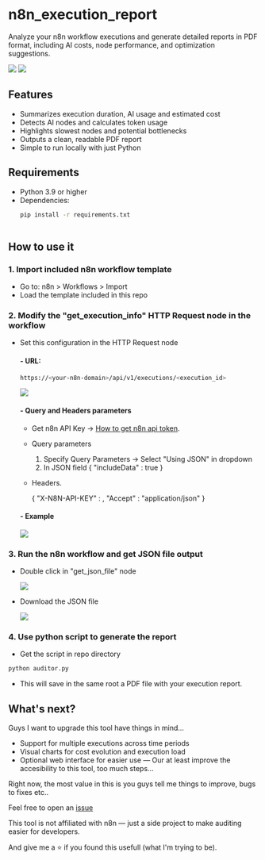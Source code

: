 # n8n_execution_report
Analyze your n8n workflow executions and generate detailed reports in PDF format, including AI costs, node performance, and optimization suggestions.

![](./assets/example_pdf_1.PNG)
![](./assets/example_pdf_2.PNG)
## Features
- Summarizes execution duration, AI usage and estimated cost
- Detects AI nodes and calculates token usage
- Highlights slowest nodes and potential bottlenecks
- Outputs a clean, readable PDF report
- Simple to run locally with just Python

## Requirements
- Python 3.9 or higher
- Dependencies:
  ```bash
  pip install -r requirements.txt
 
## How to use it

### 1. Import included n8n workflow template

- Go to: n8n > Workflows > Import
- Load the template included in this repo

### 2. Modify the "get_execution_info" HTTP Request node in the workflow

- Set this configuration in the HTTP Request node

  #### - URL:

  ```bash
  https://<your-n8n-domain>/api/v1/executions/<execution_id>
  ```
  ![](./assets/url.PNG)

  #### - Query and Headers parameters
    
  - Get n8n API Key -> [How to get n8n api token](https://docs.n8n.io/api/authentication/).
 
  - Query parameters
    
    1. Specify Query Parameters -> Select "Using JSON" in dropdown
    2. In JSON field
        {
          "includeData" : true
        }
    
  - Headers.

    {
      "X-N8N-API-KEY" : <YOUR-API-KEY>,
      "Accept" : "application/json"
    }
    

  #### - Example
   
  ![](./assets/query_parameters.PNG)


### 3. Run the n8n workflow and get JSON file output

- Double click in "get_json_file" node

  ![](./assets/get_json_file.PNG)

- Download the JSON file

  ![](./assets/download_json.PNG)

### 4. Use python script to generate the report

- Get the script in repo directory
```bash
python auditor.py
```
- This will save in the same root a PDF file with your execution report.

## What's next?

Guys I want to upgrade this tool have things in mind...

- Support for multiple executions across time periods
- Visual charts for cost evolution and execution load
- Optional web interface for easier use — Our at least improve the accesibility to this tool, too much steps...

Right now, the most value in this is you guys tell me things to improve, bugs to fixes etc..

Feel free to open an [issue](https://github.com/Xavi1995/n8n_execution_report/issues)

This tool is not affiliated with n8n — just a side project to make auditing easier for developers.

And give me a :star: if you found this usefull (what I'm trying to be).
